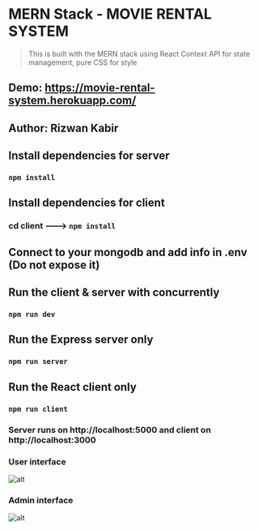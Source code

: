 # MERN Stack - MOVIE RENTAL SYSTEM
> This is built with the MERN stack using React Context API for state management, pure CSS for style

## Demo: https://movie-rental-system.herokuapp.com/

## Author: Rizwan Kabir


## Install dependencies for server 
### `npm install`

## Install dependencies for client
### cd client ---> `npm install`

## Connect to your mongodb and add info in .env (Do not expose it)


## Run the client & server with concurrently
### `npm run dev`

## Run the Express server only
### `npm run server`

## Run the React client only
### `npm run client`

### Server runs on http://localhost:5000 and client on http://localhost:3000

### User interface 

![alt](https://i.ibb.co/P9PFJpG/home-Customer1.jpg)

### Admin interface 

![alt](https://i.ibb.co/sVTXrwP/admin-1.jpg)
